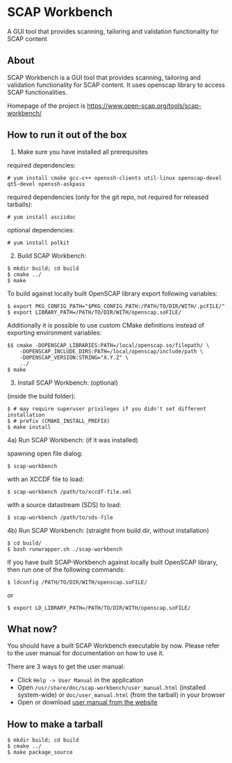 SCAP Workbench
==============

A GUI tool that provides scanning, tailoring and validation functionality for SCAP content

About
-----

SCAP Workbench is a GUI tool that provides scanning, tailoring
and validation functionality for SCAP content. It uses openscap library
to access SCAP functionalities.

Homepage of the project is https://www.open-scap.org/tools/scap-workbench/

How to run it out of the box
----------------------------

1) Make sure you have installed all prerequisites

required dependencies:
```console
# yum install cmake gcc-c++ openssh-clients util-linux openscap-devel qt5-devel openssh-askpass
```

required dependencies (only for the git repo, not required for released tarballs):
```console
# yum install asciidoc
```

optional dependencies:
```console
# yum install polkit
```

2) Build SCAP Workbench:
```console
$ mkdir build; cd build
$ cmake ../
$ make
```
To build against locally built OpenSCAP library export following variables:

```console
$ export PKG_CONFIG_PATH="$PKG_CONFIG_PATH:/PATH/TO/DIR/WITH/.pcFILE/"
$ export LIBRARY_PATH=/PATH/TO/DIR/WITH/openscap.soFILE/
```

Additionally it is possible to use custom CMake definitions instead of exporting environment variables:

```console
$$ cmake -DOPENSCAP_LIBRARIES:PATH=/local/openscap.so/filepath/ \
    -DOPENSCAP_INCLUDE_DIRS:PATH=/local/openscap/include/path \
    -DOPENSCAP_VERSION:STRING="X.Y.Z" \
    ../
$ make
```

3) Install SCAP Workbench: (optional)

(inside the build folder):
```console
$ # may require superuser privileges if you didn't set different installation
$ # prefix (CMAKE_INSTALL_PREFIX)
$ make install
```

4a) Run SCAP Workbench: (if it was installed)

spawning open file dialog:
```console
$ scap-workbench
```

with an XCCDF file to load:
```console
$ scap-workbench /path/to/xccdf-file.xml
```

with a source datastream (SDS) to load:
```console
$ scap-workbench /path/to/sds-file
```

4b) Run SCAP Workbench: (straight from build dir, without installation)

```console
$ cd build/
$ bash runwrapper.sh ./scap-workbench
```

If you have built SCAP-Workbench against locally built OpenSCAP library, then run one of the following commands:

```console
$ ldconfig /PATH/TO/DIR/WITH/openscap.soFILE/
```
or
```console
$ export LD_LIBRARY_PATH=/PATH/TO/DIR/WITH/openscap.soFILE/
```

What now?
---------

You should have a built SCAP Workbench executable by now. Please refer to the user manual for documentation on how to use it.

There are 3 ways to get the user manual:

 * Click `Help -> User Manual` in the application
 * Open `/usr/share/doc/scap-workbench/user_manual.html` (installed system-wide) or `doc/user_manual.html` (from the tarball) in your browser
 * Open or download [user manual from the website](https://static.open-scap.org/scap-workbench-1.1/)

How to make a tarball
---------------------
```console
$ mkdir build; cd build
$ cmake ../
$ make package_source
```
